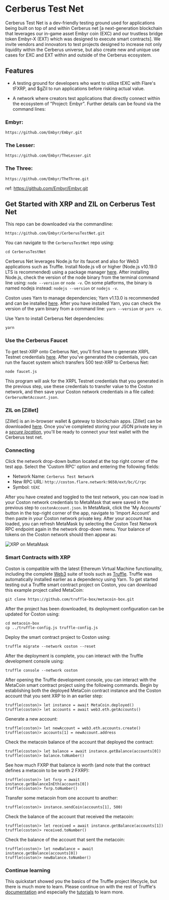 # Cerberus Test Net

Cerberus Test Net is a dev-friendly testing ground used for applications being built on top of and within Cerberus net [a next-generation blockchain that leverages our in-game asset Embyr coin (EXC) and our trustless bridge token Embyr-X (EXT) which was designed to execute smart contracts]. We invite vendors and innovators to test projects designed to increase not only liquidity within the Cerberus universe, but also create new and unique use cases for EXC and EXT within and outside of the Cerberus ecosystem.

## Features

- A testing ground for developers who want to utilize tEXC with Flare's tFXRP, and $gZil to run applications before risking actual value.

- A network where creators test applications that directly connect within the ecosystem of "Project: Embyr". Further details can be found via the command lines: 

###     Embyr:
```
https://github.com/Embyr/Embyr.git 
```
### The Lesser:
```
https://github.com/Embyr/TheLesser.git
```
### The Three:
```
https://github.com/Embyr/TheThree.git
```

ref: https://github.com/Embyr/Embyr.git

## Get Started with XRP and ZIL on Cerberus Test Net

This repo can be downloaded via the commandline:
```
https://github.com/Embyr/CerberusTestNet.git
```
You can navigate to the `CerberusTestNet` repo using:
```
cd CerberusTestNet
```

Cerberus Net leverages Node.js for its faucet and also for Web3 applications such as Truffle. Install Node.js v8 or higher (Node.js v10.19.0 LTS is recommended) using a package manager [here](https://nodejs.org/en/download/package-manager/). After installing Node.js, check the version of the node binary from the terminal command line using: `node --version` or `node -v`. On some platforms, the binary is named nodejs instead: `nodejs --version` or `nodejs -v`.

Coston uses Yarn to manage dependencies; Yarn v1.13.0 is recommended and can be installed [here](https://classic.yarnpkg.com/en/docs/install#debian-stable). After you have installed Yarn, you can check the version of the yarn binary from a command line: `yarn --version` or `yarn -v`.

Use Yarn to install Cerberus Net dependencies:
```
yarn
```


### Use the Cerberus Faucet

To get test-XRP onto Cerberus Net, you'll first have to generate XRPL Testnet credentials [here](https://xrpl.org/xrp-testnet-faucet.html). After you've generated the credentials, you can run the faucet system which transfers 500 test-XRP to Cerberus Net:
```
node faucet.js
```

This program will ask for the XRPL Testnet credentials that you generated in the previous step, use these credentials to transfer value to the Coston network, and then save your Coston network credentials in a file called: `CerberusNetAccount.json`. 

### ZIL on [Zillet]

[Zillet] is an in-browser wallet & gateway to blockchain apps. [Zillet] can be downloaded [here](https://zillet.io/). Once you've completed storing your JSON private key in a [*secure location*](https:cerberusnet.zil/opsec-tips), you'll be ready to connect your test wallet with the Cerberus test net.

### Connecting

Click the network drop-down button located at the top right corner of the test app. Select the 'Custom RPC' option and entering the following fields:

- Network Name: `Cerberus Test Network`
- New RPC URL: `http://coston.flare.network:9650/ext/bc/C/rpc`
- Symbol: `tEXC`

After you have created and toggled to the test network, you can now load in your Coston network credentials to MetaMask that were saved in the previous step to `costonAccount.json`. In MetaMask, click the 'My Accounts' button in the top-right corner of the app, navigate to 'Import Account' and then paste in your Coston network private key. After your account has loaded, you can refresh MetaMask by selecting the Coston Test Network RPC endpoint again in the network drop-down menu. Your balance of tokens on the Coston network should then appear as:

![XRP on MetaMask](https://github.com/flare-eng/coston/blob/master/costonMetaMask.png)

### Smart Contracts with XRP

Coston is compatible with the latest Ethereum Virtual Machine functionality, including the complete [Web3](https://web3js.readthedocs.io/en/v1.2.7/) suite of tools such as [Truffle](https://www.trufflesuite.com/truffle). Truffle was automatically installed earlier as a dependency using Yarn. To get started testing out a Truffle smart contract project on Coston, you can download this example project called MetaCoin:

```
git clone https://github.com/truffle-box/metacoin-box.git
```
After the project has been downloaded, its deployment configuration can be updated for Coston using:
```
cd metacoin-box
cp ../truffle-config.js truffle-config.js
```
Deploy the smart contract project to Coston using:
```
truffle migrate --network coston --reset
```
After the deployment is complete, you can interact with the Truffle development console using:
```
truffle console --network coston
```
After opening the Truffle development console, you can interact with the MetaCoin smart contract project using the following commands. Begin by establishing both the deployed MetaCoin contract instance and the Coston account that you sent XRP to in an earlier step:
```
truffle(coston)> let instance = await MetaCoin.deployed()
truffle(coston)> let accounts = await web3.eth.getAccounts()
```
Generate a new account:
```
truffle(coston)> let newAccount = web3.eth.accounts.create()
truffle(coston)> accounts[1] = newAccount.address
```
Check the metacoin balance of the account that deployed the contract:
```
truffle(coston)> let balance = await instance.getBalance(accounts[0])
truffle(coston)> balance.toNumber()
```
See how much FXRP that balance is worth (and note that the contract defines a metacoin to be worth 2 FXRP):
```
truffle(coston)> let fxrp = await instance.getBalanceInEth(accounts[0])
truffle(coston)> fxrp.toNumber()
```
Transfer some metacoin from one account to another:
```
truffle(coston)> instance.sendCoin(accounts[1], 500)
```
Check the balance of the account that received the metacoin:
```
truffle(coston)> let received = await instance.getBalance(accounts[1])
truffle(coston)> received.toNumber()
```
Check the balance of the account that sent the metacoin:
```
truffle(coston)> let newBalance = await instance.getBalance(accounts[0])
truffle(coston)> newBalance.toNumber()
```

### Continue learning
This quickstart showed you the basics of the Truffle project lifecycle, but there is much more to learn. Please continue on with the rest of Truffle's [documentation](https://www.trufflesuite.com/docs) and especially the [tutorials](https://www.trufflesuite.com/tutorials) to learn more.
